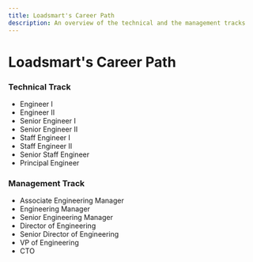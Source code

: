 ```yaml
---
title: Loadsmart's Career Path
description: An overview of the technical and the management tracks
---
```


# Loadsmart's Career Path

### Technical Track

- Engineer I
- Engineer II
- Senior Engineer I
- Senior Engineer II
- Staff Engineer I
- Staff Engineer II
- Senior Staff Engineer
- Principal Engineer

### Management Track

- Associate Engineering Manager
- Engineering Manager
- Senior Engineering Manager
- Director of Engineering
- Senior Director of Engineering
- VP of Engineering
- CTO

